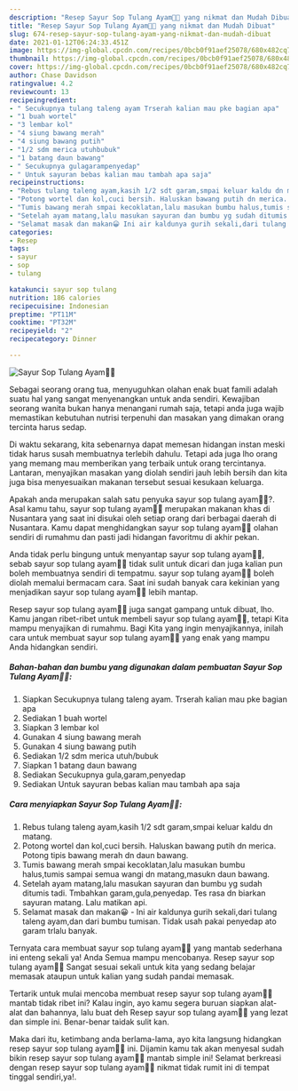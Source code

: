 ```yaml
---
description: "Resep Sayur Sop Tulang Ayam🐓🥕 yang nikmat dan Mudah Dibuat"
title: "Resep Sayur Sop Tulang Ayam🐓🥕 yang nikmat dan Mudah Dibuat"
slug: 674-resep-sayur-sop-tulang-ayam-yang-nikmat-dan-mudah-dibuat
date: 2021-01-12T06:24:33.451Z
image: https://img-global.cpcdn.com/recipes/0bcb0f91aef25078/680x482cq70/sayur-sop-tulang-ayam🐓🥕-foto-resep-utama.jpg
thumbnail: https://img-global.cpcdn.com/recipes/0bcb0f91aef25078/680x482cq70/sayur-sop-tulang-ayam🐓🥕-foto-resep-utama.jpg
cover: https://img-global.cpcdn.com/recipes/0bcb0f91aef25078/680x482cq70/sayur-sop-tulang-ayam🐓🥕-foto-resep-utama.jpg
author: Chase Davidson
ratingvalue: 4.2
reviewcount: 13
recipeingredient:
- " Secukupnya tulang taleng ayam Trserah kalian mau pke bagian apa"
- "1 buah wortel"
- "3 lembar kol"
- "4 siung bawang merah"
- "4 siung bawang putih"
- "1/2 sdm merica utuhbubuk"
- "1 batang daun bawang"
- " Secukupnya gulagarampenyedap"
- " Untuk sayuran bebas kalian mau tambah apa saja"
recipeinstructions:
- "Rebus tulang taleng ayam,kasih 1/2 sdt garam,smpai keluar kaldu dn matang."
- "Potong wortel dan kol,cuci bersih. Haluskan bawang putih dn merica. Potong tipis bawang merah dn daun bawang."
- "Tumis bawang merah smpai kecoklatan,lalu masukan bumbu halus,tumis sampai semua wangi dn matang,masukn daun bawang."
- "Setelah ayam matang,lalu masukan sayuran dan bumbu yg sudah ditumis tadi. Tmbahkan garam,gula,penyedap. Tes rasa dn biarkan sayuran matang. Lalu matikan api."
- "Selamat masak dan makan😀 Ini air kaldunya gurih sekali,dari tulang taleng ayam,dan dari bumbu tumisan. Tidak usah pakai penyedap ato garam trlalu banyak."
categories:
- Resep
tags:
- sayur
- sop
- tulang

katakunci: sayur sop tulang 
nutrition: 186 calories
recipecuisine: Indonesian
preptime: "PT11M"
cooktime: "PT32M"
recipeyield: "2"
recipecategory: Dinner

---
```



![Sayur Sop Tulang Ayam🐓🥕](https://img-global.cpcdn.com/recipes/0bcb0f91aef25078/680x482cq70/sayur-sop-tulang-ayam🐓🥕-foto-resep-utama.jpg)

Sebagai seorang orang tua, menyuguhkan olahan enak buat famili adalah suatu hal yang sangat menyenangkan untuk anda sendiri. Kewajiban seorang  wanita bukan hanya menangani rumah saja, tetapi anda juga wajib memastikan kebutuhan nutrisi terpenuhi dan masakan yang dimakan orang tercinta harus sedap.

Di waktu  sekarang, kita sebenarnya dapat memesan hidangan instan meski tidak harus susah membuatnya terlebih dahulu. Tetapi ada juga lho orang yang memang mau memberikan yang terbaik untuk orang tercintanya. Lantaran, menyajikan masakan yang diolah sendiri jauh lebih bersih dan kita juga bisa menyesuaikan makanan tersebut sesuai kesukaan keluarga. 



Apakah anda merupakan salah satu penyuka sayur sop tulang ayam🐓🥕?. Asal kamu tahu, sayur sop tulang ayam🐓🥕 merupakan makanan khas di Nusantara yang saat ini disukai oleh setiap orang dari berbagai daerah di Nusantara. Kamu dapat menghidangkan sayur sop tulang ayam🐓🥕 olahan sendiri di rumahmu dan pasti jadi hidangan favoritmu di akhir pekan.

Anda tidak perlu bingung untuk menyantap sayur sop tulang ayam🐓🥕, sebab sayur sop tulang ayam🐓🥕 tidak sulit untuk dicari dan juga kalian pun boleh membuatnya sendiri di tempatmu. sayur sop tulang ayam🐓🥕 boleh diolah memalui bermacam cara. Saat ini sudah banyak cara kekinian yang menjadikan sayur sop tulang ayam🐓🥕 lebih mantap.

Resep sayur sop tulang ayam🐓🥕 juga sangat gampang untuk dibuat, lho. Kamu jangan ribet-ribet untuk membeli sayur sop tulang ayam🐓🥕, tetapi Kita mampu menyajikan di rumahmu. Bagi Kita yang ingin menyajikannya, inilah cara untuk membuat sayur sop tulang ayam🐓🥕 yang enak yang mampu Anda hidangkan sendiri.

<!--inarticleads1-->

##### Bahan-bahan dan bumbu yang digunakan dalam pembuatan Sayur Sop Tulang Ayam🐓🥕:

1. Siapkan  Secukupnya tulang taleng ayam. Trserah kalian mau pke bagian apa
1. Sediakan 1 buah wortel
1. Siapkan 3 lembar kol
1. Gunakan 4 siung bawang merah
1. Gunakan 4 siung bawang putih
1. Sediakan 1/2 sdm merica utuh/bubuk
1. Siapkan 1 batang daun bawang
1. Sediakan  Secukupnya gula,garam,penyedap
1. Sediakan  Untuk sayuran bebas kalian mau tambah apa saja




<!--inarticleads2-->

##### Cara menyiapkan Sayur Sop Tulang Ayam🐓🥕:

1. Rebus tulang taleng ayam,kasih 1/2 sdt garam,smpai keluar kaldu dn matang.
1. Potong wortel dan kol,cuci bersih. Haluskan bawang putih dn merica. Potong tipis bawang merah dn daun bawang.
1. Tumis bawang merah smpai kecoklatan,lalu masukan bumbu halus,tumis sampai semua wangi dn matang,masukn daun bawang.
1. Setelah ayam matang,lalu masukan sayuran dan bumbu yg sudah ditumis tadi. Tmbahkan garam,gula,penyedap. Tes rasa dn biarkan sayuran matang. Lalu matikan api.
1. Selamat masak dan makan😀 - Ini air kaldunya gurih sekali,dari tulang taleng ayam,dan dari bumbu tumisan. Tidak usah pakai penyedap ato garam trlalu banyak.




Ternyata cara membuat sayur sop tulang ayam🐓🥕 yang mantab sederhana ini enteng sekali ya! Anda Semua mampu mencobanya. Resep sayur sop tulang ayam🐓🥕 Sangat sesuai sekali untuk kita yang sedang belajar memasak ataupun untuk kalian yang sudah pandai memasak.

Tertarik untuk mulai mencoba membuat resep sayur sop tulang ayam🐓🥕 mantab tidak ribet ini? Kalau ingin, ayo kamu segera buruan siapkan alat-alat dan bahannya, lalu buat deh Resep sayur sop tulang ayam🐓🥕 yang lezat dan simple ini. Benar-benar taidak sulit kan. 

Maka dari itu, ketimbang anda berlama-lama, ayo kita langsung hidangkan resep sayur sop tulang ayam🐓🥕 ini. Dijamin kamu tak akan menyesal sudah bikin resep sayur sop tulang ayam🐓🥕 mantab simple ini! Selamat berkreasi dengan resep sayur sop tulang ayam🐓🥕 nikmat tidak rumit ini di tempat tinggal sendiri,ya!.


